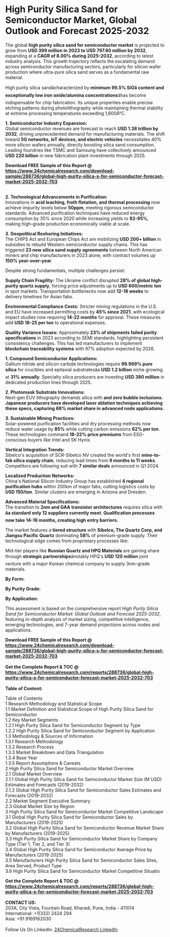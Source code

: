 <h1>High Purity Silica Sand for Semiconductor Market, Global Outlook and Forecast 2025-2032</h1><p>The global <strong>high purity silica sand for semiconductor market</strong> is projected to grow from <strong>USD 399 million in 2023 to USD 797.60 million by 2032</strong>, expanding at a <strong>CAGR of 8.00% during 2025-2032</strong>, according to latest industry analysis. This growth trajectory reflects the escalating demand across semiconductor manufacturing sectors, particularly for silicon wafer production where ultra-pure silica sand serves as a fundamental raw material.</p><p>High purity silica sandâcharacterized by <strong>minimum 99.5% SiOâ content and exceptionally low iron oxide/alumina concentrations</strong>âhas become indispensable for chip fabrication. Its unique properties enable precise etching patterns during photolithography while maintaining thermal stability at extreme processing temperatures exceeding 1,600Â°C.</p><p><strong>1. Semiconductor Industry Expansion:</strong><br>
Global semiconductor revenues are forecast to reach <strong>USD 1.38 trillion by 2032</strong>, driving unprecedented demand for manufacturing materials. The shift toward <strong>5G networks, IoT devices, and electric vehicles</strong> necessitates 40% more silicon wafers annually, directly boosting silica sand consumption. Leading foundries like TSMC and Samsung have collectively announced <strong>USD 220 billion</strong> in new fabrication plant investments through 2025.</p><div><b>Download FREE Sample of this Report @ 
            <a href="https://www.24chemicalresearch.com/download-sample/288736/global-high-purity-silica-s-for-semiconductor-forecast-market-2025-2032-703">
            https://www.24chemicalresearch.com/download-sample/288736/global-high-purity-silica-s-for-semiconductor-forecast-market-2025-2032-703</a></b></div><br><p><strong>2. Technological Advancements in Purification:</strong><br>
Innovations in <strong>acid leaching, froth flotation, and thermal processing</strong> now achieve impurity levels below <strong>50ppm</strong>, meeting rigorous semiconductor standards. Advanced purification techniques have reduced energy consumption by 35% since 2020 while increasing yields to <strong>92-95%</strong>, making high-grade production economically viable at scale.</p><p><strong>3. Geopolitical Reshoring Initiatives:</strong><br>
The CHIPS Act and European Chips Act are mobilizing <strong>USD 200+ billion</strong> in subsidies to rebuild Western semiconductor supply chains. This has triggered <strong>23 new silica sand supply agreements</strong> between North American miners and chip manufacturers in 2023 alone, with contract volumes up <strong>150% year-over-year</strong>.</p><p>Despite strong fundamentals, multiple challenges persist:</p><p><strong>Supply Chain Fragility:</strong> The Ukraine conflict disrupted <strong>28% of global high-purity quartz supply</strong>, forcing price adjustments up to <strong>USD 600/metric ton</strong> in spot markets. Transportation bottlenecks now add <strong>12-18 weeks</strong> to delivery timelines for Asian fabs.</p><p><strong>Environmental Compliance Costs:</strong> Stricter mining regulations in the U.S. and EU have increased permitting costs by <strong>45% since 2021</strong>, with ecological impact studies now requiring <strong>14-22 months</strong> for approval. These measures add <strong>USD 18-25 per ton</strong> to operational expenses.</p><p><strong>Quality Variance Issues:</strong> Approximately <strong>23% of shipments failed purity specifications</strong> in 2023 according to SEMI standards, highlighting persistent consistency challenges. This has led manufacturers to implement <strong>blockchain traceability systems</strong> with 97% adoption expected by 2026.</p><p><strong>1. Compound Semiconductor Applications:</strong><br>
Gallium nitride and silicon carbide technologies require <strong>99.999% pure silica</strong> for crucibles and epitaxial substratesâa <strong>USD 1.2 billion</strong> niche growing at <strong>31% annually</strong>. Specialty silica producers are investing <strong>USD 380 million</strong> in dedicated production lines through 2025.</p><p><strong>2. Photomask Substrate Innovations:</strong><br>
Next-gen EUV lithography demands silica with <strong> and <strong>zero bubble inclusions</strong>. Japanese producers have developed laser ablation techniques achieving these specs, capturing <strong>68% market share</strong> in advanced node applications.</strong></p><p><strong>3. Sustainable Mining Practices:</strong><br>
Solar-powered purification facilities and dry processing methods now reduce water usage by <strong>85%</strong> while cutting carbon emissions <strong>62% per ton</strong>. These technologies command <strong>18-22% price premiums</strong> from ESG-conscious buyers like Intel and SK Hynix.</p><p><strong>Vertical Integration Trends:</strong><br>
	Sibelco's acquisition of SCR-Sibelco NV created the world's first <strong>mine-to-fab silica supply chain</strong>, reducing lead times from <strong>9 months to 11 weeks</strong>. Competitors are following suit with <strong>7 similar deals</strong> announced in Q1 2024.</p><p><strong>Localized Production Networks:</strong><br>
	China's National Silicon Industry Group has established <strong>4 regional purification hubs</strong> within 200km of major fabs, cutting logistics costs by <strong>USD 150/ton</strong>. Similar clusters are emerging in Arizona and Dresden.</p><p><strong>Advanced Material Specifications:</strong><br>
	The transition to <strong>2nm and GAA transistor architectures</strong> requires silica with <strong>âa standard only <strong>12 suppliers</strong> currently meet. Qualification processes now take <strong>14-16 months</strong>, creating high entry barriers.</strong></p><p>The market features a <strong>tiered structure</strong> with <strong>Sibelco, The Quartz Corp, and Jiangsu Pacific Quartz</strong> dominating <strong>58%</strong> of premium-grade supply. Their technological edge comes from proprietary processes like:</p><p>Mid-tier players like <strong>Russian Quartz and HPQ Materials</strong> are gaining share through <strong>strategic partnerships</strong>ânotably HPQ's <strong>USD 120 million</strong> joint venture with a major Korean chemical company to supply 3nm-grade materials.</p><p><strong>By Form:</strong></p><p><strong>By Purity Grade:</strong></p><p><strong>By Application:</strong></p><p>This assessment is based on the comprehensive report <em>High Purity Silica Sand for Semiconductor Market: Global Outlook and Forecast 2025-2032</em>, featuring in-depth analysis of market sizing, competitive intelligence, emerging technologies, and 7-year demand projections across nodes and applications.</p><div><b>Download FREE Sample of this Report @ 
            <a href="https://www.24chemicalresearch.com/download-sample/288736/global-high-purity-silica-s-for-semiconductor-forecast-market-2025-2032-703">
            https://www.24chemicalresearch.com/download-sample/288736/global-high-purity-silica-s-for-semiconductor-forecast-market-2025-2032-703</a></b></div><br><div><b>Get the Complete Report & TOC @ 
            <a href="https://www.24chemicalresearch.com/reports/288736/global-high-purity-silica-s-for-semiconductor-forecast-market-2025-2032-703">
            https://www.24chemicalresearch.com/reports/288736/global-high-purity-silica-s-for-semiconductor-forecast-market-2025-2032-703</a></b></div><br>
            <b>Table of Content:</b><p>Table of Contents<br />
1 Research Methodology and Statistical Scope<br />
1.1 Market Definition and Statistical Scope of High Purity Silica Sand for Semiconductor<br />
1.2 Key Market Segments<br />
1.2.1 High Purity Silica Sand for Semiconductor Segment by Type<br />
1.2.2 High Purity Silica Sand for Semiconductor Segment by Application<br />
1.3 Methodology & Sources of Information<br />
1.3.1 Research Methodology<br />
1.3.2 Research Process<br />
1.3.3 Market Breakdown and Data Triangulation<br />
1.3.4 Base Year<br />
1.3.5 Report Assumptions & Caveats<br />
2 High Purity Silica Sand for Semiconductor Market Overview<br />
2.1 Global Market Overview<br />
2.1.1 Global High Purity Silica Sand for Semiconductor Market Size (M USD) Estimates and Forecasts (2019-2032)<br />
2.1.2 Global High Purity Silica Sand for Semiconductor Sales Estimates and Forecasts (2019-2032)<br />
2.2 Market Segment Executive Summary<br />
2.3 Global Market Size by Region<br />
3 High Purity Silica Sand for Semiconductor Market Competitive Landscape<br />
3.1 Global High Purity Silica Sand for Semiconductor Sales by Manufacturers (2019-2025)<br />
3.2 Global High Purity Silica Sand for Semiconductor Revenue Market Share by Manufacturers (2019-2025)<br />
3.3 High Purity Silica Sand for Semiconductor Market Share by Company Type (Tier 1, Tier 2, and Tier 3)<br />
3.4 Global High Purity Silica Sand for Semiconductor Average Price by Manufacturers (2019-2025)<br />
3.5 Manufacturers High Purity Silica Sand for Semiconductor Sales Sites, Area Served, Product Type<br />
3.6 High Purity Silica Sand for Semiconductor Market Competitive Situatio</p><div><b>Get the Complete Report & TOC @ 
            <a href="https://www.24chemicalresearch.com/reports/288736/global-high-purity-silica-s-for-semiconductor-forecast-market-2025-2032-703">
            https://www.24chemicalresearch.com/reports/288736/global-high-purity-silica-s-for-semiconductor-forecast-market-2025-2032-703</a></b></div><br><b>CONTACT US:</b><br>
            203A, City Vista, Fountain Road, Kharadi, Pune, India - 411014<br>
            International: +1(332) 2424 294<br>
            Asia: +91 9169162030 <br><br>
            Follow Us On LinkedIn: <a href="https://www.linkedin.com/company/24chemicalresearch/">24ChemicalResearch LinkedIn</a>